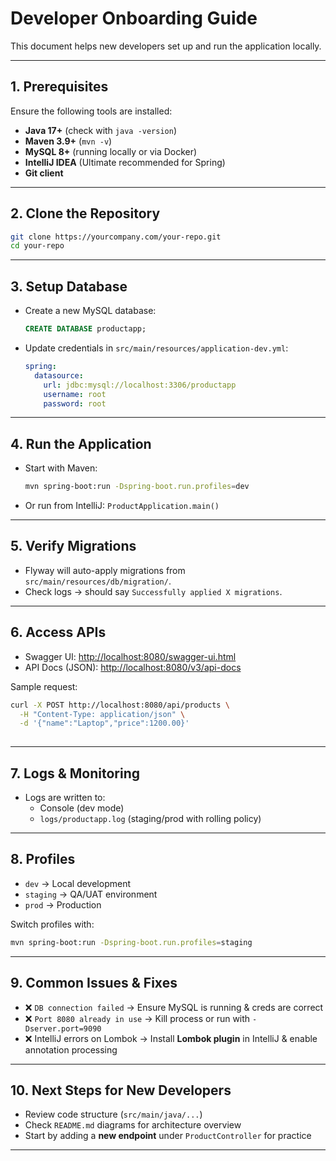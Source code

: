 # Developer Onboarding Guide

This document helps new developers set up and run the application locally.

---

## 1. Prerequisites  
Ensure the following tools are installed:  
- **Java 17+** (check with `java -version`)  
- **Maven 3.9+** (`mvn -v`)  
- **MySQL 8+** (running locally or via Docker)  
- **IntelliJ IDEA** (Ultimate recommended for Spring)  
- **Git client**  

---

## 2. Clone the Repository  
```bash
git clone https://yourcompany.com/your-repo.git
cd your-repo
```

---

## 3. Setup Database  
- Create a new MySQL database:  
  ```sql
  CREATE DATABASE productapp;
  ```  
- Update credentials in `src/main/resources/application-dev.yml`:  
  ```yaml
  spring:
    datasource:
      url: jdbc:mysql://localhost:3306/productapp
      username: root
      password: root
  ```

---

## 4. Run the Application  
- Start with Maven:  
  ```bash
  mvn spring-boot:run -Dspring-boot.run.profiles=dev
  ```  
- Or run from IntelliJ: `ProductApplication.main()`  

---

## 5. Verify Migrations  
- Flyway will auto-apply migrations from `src/main/resources/db/migration/`.  
- Check logs → should say `Successfully applied X migrations`.  

---

## 6. Access APIs  
- Swagger UI: [http://localhost:8080/swagger-ui.html](http://localhost:8080/swagger-ui.html)  
- API Docs (JSON): [http://localhost:8080/v3/api-docs](http://localhost:8080/v3/api-docs)  

Sample request:  
```bash
curl -X POST http://localhost:8080/api/products \
  -H "Content-Type: application/json" \
  -d '{"name":"Laptop","price":1200.00}'
  
  ```

---

## 7. Logs & Monitoring  
- Logs are written to:  
  - Console (dev mode)  
  - `logs/productapp.log` (staging/prod with rolling policy)  

---

## 8. Profiles  
- `dev` → Local development  
- `staging` → QA/UAT environment  
- `prod` → Production  

Switch profiles with:  
```bash
mvn spring-boot:run -Dspring-boot.run.profiles=staging
```

---

## 9. Common Issues & Fixes  
- ❌ `DB connection failed` → Ensure MySQL is running & creds are correct  
- ❌ `Port 8080 already in use` → Kill process or run with `-Dserver.port=9090`  
- ❌ IntelliJ errors on Lombok → Install **Lombok plugin** in IntelliJ & enable annotation processing  

---

## 10. Next Steps for New Developers  
- Review code structure (`src/main/java/...`)  
- Check `README.md` diagrams for architecture overview  
- Start by adding a **new endpoint** under `ProductController` for practice  

---
